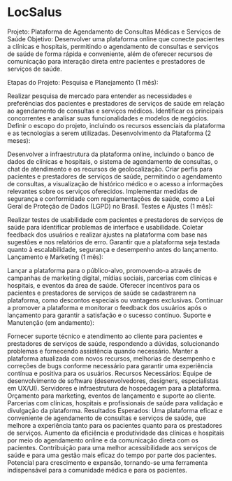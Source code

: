 # LocSalus
Projeto: Plataforma de Agendamento de Consultas Médicas e Serviços de Saúde
Objetivo:
Desenvolver uma plataforma online que conecte pacientes a clínicas e hospitais, permitindo o agendamento de consultas e serviços de saúde de forma rápida e conveniente, além de oferecer recursos de comunicação para interação direta entre pacientes e prestadores de serviços de saúde.

Etapas do Projeto:
Pesquisa e Planejamento (1 mês):

Realizar pesquisa de mercado para entender as necessidades e preferências dos pacientes e prestadores de serviços de saúde em relação ao agendamento de consultas e serviços médicos.
Identificar os principais concorrentes e analisar suas funcionalidades e modelos de negócios.
Definir o escopo do projeto, incluindo os recursos essenciais da plataforma e as tecnologias a serem utilizadas.
Desenvolvimento da Plataforma (2 meses):

Desenvolver a infraestrutura da plataforma online, incluindo o banco de dados de clínicas e hospitais, o sistema de agendamento de consultas, o chat de atendimento e os recursos de geolocalização.
Criar perfis para pacientes e prestadores de serviços de saúde, permitindo o agendamento de consultas, a visualização de histórico médico e o acesso a informações relevantes sobre os serviços oferecidos.
Implementar medidas de segurança e conformidade com regulamentações de saúde, como a Lei Geral de Proteção de Dados (LGPD) no Brasil.
Testes e Ajustes (1 mês):

Realizar testes de usabilidade com pacientes e prestadores de serviços de saúde para identificar problemas de interface e usabilidade.
Coletar feedback dos usuários e realizar ajustes na plataforma com base nas sugestões e nos relatórios de erro.
Garantir que a plataforma seja testada quanto à escalabilidade, segurança e desempenho antes do lançamento.
Lançamento e Marketing (1 mês):

Lançar a plataforma para o público-alvo, promovendo-a através de campanhas de marketing digital, mídias sociais, parcerias com clínicas e hospitais, e eventos da área de saúde.
Oferecer incentivos para os pacientes e prestadores de serviços de saúde se cadastrarem na plataforma, como descontos especiais ou vantagens exclusivas.
Continuar a promover a plataforma e monitorar o feedback dos usuários após o lançamento para garantir a satisfação e o sucesso contínuo.
Suporte e Manutenção (em andamento):

Fornecer suporte técnico e atendimento ao cliente para pacientes e prestadores de serviços de saúde, respondendo a dúvidas, solucionando problemas e fornecendo assistência quando necessário.
Manter a plataforma atualizada com novos recursos, melhorias de desempenho e correções de bugs conforme necessário para garantir uma experiência contínua e positiva para os usuários.
Recursos Necessários:
Equipe de desenvolvimento de software (desenvolvedores, designers, especialistas em UX/UI).
Servidores e infraestrutura de hospedagem para a plataforma.
Orçamento para marketing, eventos de lançamento e suporte ao cliente.
Parcerias com clínicas, hospitais e profissionais de saúde para validação e divulgação da plataforma.
Resultados Esperados:
Uma plataforma eficaz e conveniente de agendamento de consultas e serviços de saúde, que melhore a experiência tanto para os pacientes quanto para os prestadores de serviços.
Aumento da eficiência e produtividade das clínicas e hospitais por meio do agendamento online e da comunicação direta com os pacientes.
Contribuição para uma melhor acessibilidade aos serviços de saúde e para uma gestão mais eficaz do tempo por parte dos pacientes.
Potencial para crescimento e expansão, tornando-se uma ferramenta indispensável para a comunidade médica e para os pacientes.
